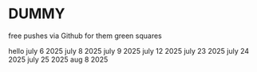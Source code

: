 # DUMMY
free pushes via Github for them green squares


hello july 6 2025
july 8 2025
july 9 2025
july 12 2025
july 23 2025
july 24 2025
july 25 2025
aug 8 2025

